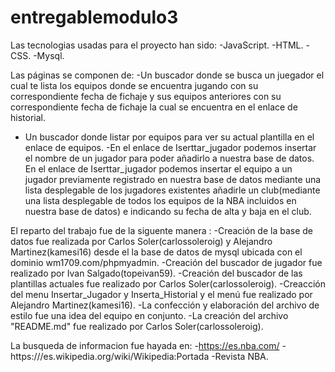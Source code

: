 # entregablemodulo3
Las tecnologias usadas para el proyecto han sido:
-JavaScript.
-HTML.
-CSS.
-Mysql.

Las páginas se componen de:
-Un buscador donde se busca un juegador el cual te lista los equipos donde se encuentra jugando con su correspondiente fecha de fichaje y sus equipos anteriores con su correspondiente fecha de fichaje la cual se encuentra en el enlace de historial.
- Un buscador donde listar por equipos para ver su actual plantilla en el enlace de equipos.
-En el enlace de Iserttar_jugador podemos insertar el nombre de un jugador para poder añadirlo a nuestra base de datos.
En el enlace de Iserttar_jugador podemos insertar el equipo a un jugador previamente registrado en nuestra base de datos mediante una lista desplegable de los jugadores existentes añadirle un club(mediante una lista desplegable de todos los equipos de la NBA incluidos en nuestra base de datos) e indicando su fecha de alta y baja en el club.

El reparto del trabajo fue de la siguente manera : 
-Creación de la base de datos fue realizada por Carlos Soler(carlossoleroig) y Alejandro Martinez(kamesi16) desde el la base de datos de mysql ubicada con el dominio wm1709.com/phpmyadmin.
-Creación del buscador de jugador fue realizado por Ivan Salgado(topeivan59).
-Creación del buscador de las plantillas actuales fue realizado por Carlos Soler(carlossoleroig).
-Creacción del menu Insertar_Jugador y Inserta_Historial y el menú fue realizado por Alejandro Martinez(kamesi16).
-La confección y elaboración del archivo de estilo fue una idea del equipo en conjunto.
-La creación del archivo "README.md" fue realizado por Carlos Soler(carlossoleroig).

La busqueda de informacion fue hayada en:
-https://es.nba.com/
-https:///es.wikipedia.org/wiki/Wikipedia:Portada
-Revista NBA.
